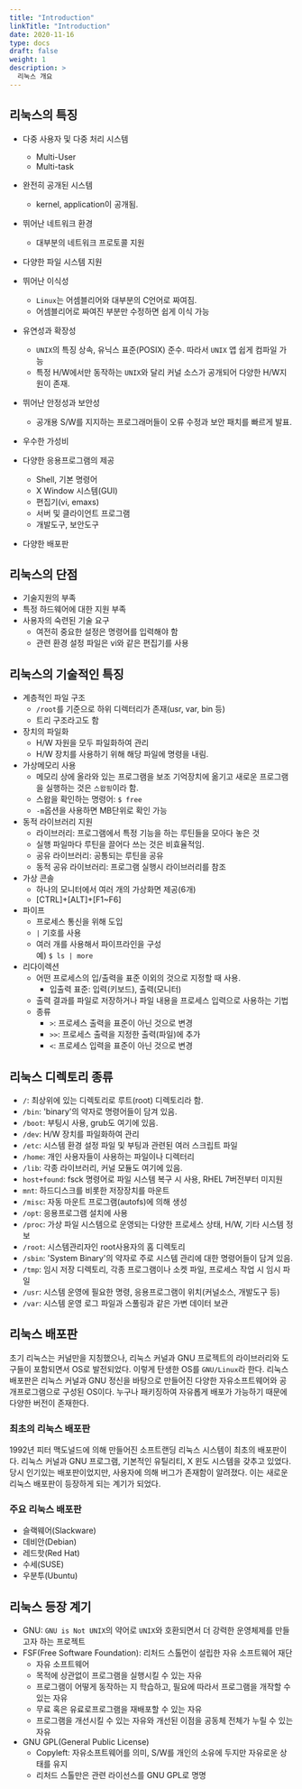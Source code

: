 ```yaml
---
title: "Introduction"
linkTitle: "Introduction"
date: 2020-11-16
type: docs
draft: false
weight: 1
description: >
  리눅스 개요
---
```


리눅스의 특징
-------------

-	다중 사용자 및 다중 처리 시스템

	-	Multi-User
	-	Multi-task

-	완전히 공개된 시스템

	-	kernel, application이 공개됨.

-	뛰어난 네트워크 환경

	-	대부분의 네트워크 프로토콜 지원

-	다양한 파일 시스템 지원

-	뛰어난 이식성

	-	`Linux`는 어셈블리어와 대부분의 C언어로 짜여짐.
	-	어셈블리어로 짜여진 부분만 수정하면 쉽게 이식 가능

-	유연성과 확장성

	-	`UNIX`의 특징 상속, 유닉스 표준(POSIX) 준수. 따라서 `UNIX` 앱 쉽게 컴파일 가능
	-	특정 H/W에서만 동작하는 `UNIX`와 달리 커널 소스가 공개되어 다양한 H/W지원이 존재.

-	뛰어난 안정성과 보안성

	-	공개용 S/W를 지지하는 프로그래머들이 오류 수정과 보안 패치를 빠르게 발표.

-	우수한 가성비

-	다양한 응용프로그램의 제공

	-	Shell, 기본 명령어
	-	X Window 시스템(GUI)
	-	편집기(vi, emaxs)
	-	서버 및 클라이언트 프로그램
	-	개발도구, 보안도구

-	다양한 배포판

리눅스의 단점
-------------

-	기술지원의 부족
-	특정 하드웨어에 대한 지원 부족
-	사용자의 숙련된 기술 요구
	-	여전히 중요한 설정은 명령어를 입력해야 함
	-	관련 환경 설정 파일은 vi와 같은 편집기를 사용

리눅스의 기술적인 특징
----------------------

-	계층적인 파일 구조
	-	`/root`를 기준으로 하위 디렉터리가 존재(usr, var, bin 등)
	-	트리 구조라고도 함
-	장치의 파일화
	-	H/W 자원을 모두 파일화하여 관리
	-	H/W 장치를 사용하기 위해 해당 파일에 명령을 내림.
-	가상메모리 사용
	-	메모리 상에 올라와 있는 프로그램을 보조 기억장치에 옮기고 새로운 프로그램을 실행하는 것은 `스왑핑`이라 함.
	-	스왑을 확인하는 명령어: `$ free`
	-	`-m`옵션을 사용하면 MB단위로 확인 가능
-	동적 라이브러리 지원
	-	라이브러리: 프로그램에서 특정 기능을 하는 루틴들을 모아다 놓은 것
	-	실행 파일마다 루틴을 끌어다 쓰는 것은 비효율적임.
	-	공유 라이브러리: 공통되는 루틴을 공유
	-	동적 공유 라이브러리: 프로그램 실행시 라이브러리를 참조
-	가상 콘솔
	-	하나의 모니터에서 여러 개의 가상화면 제공(6개)
	-	[CTRL]+[ALT]+[F1~F6]
-	파이프
	-	프로세스 통신을 위해 도입
	-	`|` 기호를 사용
	-	여러 개를 사용해서 파이프라인을 구성<br> 예) `$ ls | more`
-	리다이렉션
	-	어떤 프로세스의 입/출력을 표준 이외의 것으로 지정할 때 사용.
		-	입출력 표준: 입력(키보드), 출력(모니터)
	-	출력 결과를 파일로 저장하거나 파일 내용을 프로세스 입력으로 사용하는 기법
	-	종류
		-	`>`: 프로세스 출력을 표준이 아닌 것으로 변경
		-	`>>`: 프로세스 출력을 지정한 출력(파일)에 추가
		-	`<`: 프로세스 입력을 표준이 아닌 것으로 변경

리눅스 디렉토리 종류
--------------------

-	`/`: 최상위에 있는 디렉토리로 루트(root) 디렉토리라 함.
-	`/bin`: 'binary'의 약자로 명령어들이 담겨 있음.
-	`/boot`: 부팅시 사용, grub도 여기에 있음.
-	`/dev`: H/W 장치를 파일화하여 관리
-	`/etc`: 시스템 환경 설정 파일 및 부팅과 관련된 여러 스크립트 파일
-	`/home`: 개인 사용자들이 사용하는 파일이나 디렉터리
-	`/lib`: 각종 라이브러리, 커널 모듈도 여기에 있음.
-	`host+found`: fsck 명령어로 파일 시스템 복구 시 사용, RHEL 7버전부터 미지원
-	`mnt`: 하드디스크를 비롯한 저장장치를 마운트
-	`/misc`: 자동 마운트 프로그램(autofs)에 의해 생성
-	`/opt`: 응용프로그램 설치에 사용
-	`/proc`: 가상 파일 시스템으로 운영되는 다양한 프로세스 상태, H/W, 기타 시스템 정보
-	`/root`: 시스템관리자인 root사용자의 홈 디렉토리
-	`/sbin`: 'System Binary'의 약자로 주로 시스템 관리에 대한 명령어들이 담겨 있음.
-	`/tmp`: 임시 저장 디렉토리, 각종 프로그램이나 소켓 파일, 프로세스 작업 시 임시 파일
-	`/usr`: 시스템 운영에 필요한 명령, 응용프로그램이 위치(커널소스, 개발도구 등)
-	`/var`: 시스템 운영 로그 파일과 스풀링과 같은 가변 데이터 보관

리눅스 배포판
-------------

초기 리눅스는 커널만을 지칭했으나, 리눅스 커널과 GNU 프로젝트의 라이브러리와 도구들이 포함되면서 OS로 발전되었다. 이렇게 탄생한 OS를 `GNU/Linux`라 한다. 리눅스 배포판은 리눅스 커널과 GNU 정신을 바탕으로 만들어진 다양한 자유소프트웨어와 공개프로그램으로 구성된 OS이다. 누구나 패키징하여 자유롭게 배포가 가능하기 때문에 다양한 버전이 존재한다.

### 최초의 리눅스 배포판

1992년 피터 맥도널드에 의해 만들어진 소프트랜딩 리눅스 시스템이 최초의 배포판이다. 리눅스 커널과 GNU 프로그램, 기본적인 유틸리티, X 윈도 시스템을 갖추고 있었다. 당시 인기있는 배포판이었지만, 사용자에 의해 버그가 존재함이 알려졌다. 이는 새로운 리눅스 배포판이 등장하게 되는 계기가 되었다.

### 주요 리눅스 배포판

-	슬랙웨어(Slackware)
-	데비안(Debian)
-	레드핫(Red Hat)
-	수세(SUSE)
-	우분투(Ubuntu)

리눅스 등장 계기
----------------

-	GNU: `GNU is Not UNIX`의 약어로 `UNIX`와 호환되면서 더 강력한 운영체제를 만들고자 하는 프로젝트
-	FSF(Free Software Foundation): 리처드 스톨먼이 설립한 자유 소프트웨어 재단
	-	자유 소프트웨어
	-	목적에 상관없이 프로그램을 실행시킬 수 있는 자유
	-	프로그램이 어떻게 동작하는 지 학습하고, 필요에 따라서 프로그램을 개작할 수 있는 자유
	-	무료 혹은 유료로프로그램을 재배포할 수 있는 자유
	-	프로그램을 개선시킬 수 있는 자유와 개선된 이점을 공동체 전체가 누릴 수 있는 자유
-	GNU GPL(General Public License)
	-	Copyleft: 자유소프트웨어를 의미, S/W를 개인의 소유에 두지만 자유로운 상태를 유지
	-	리처드 스톨만은 관련 라이선스를 GNU GPL로 명명
